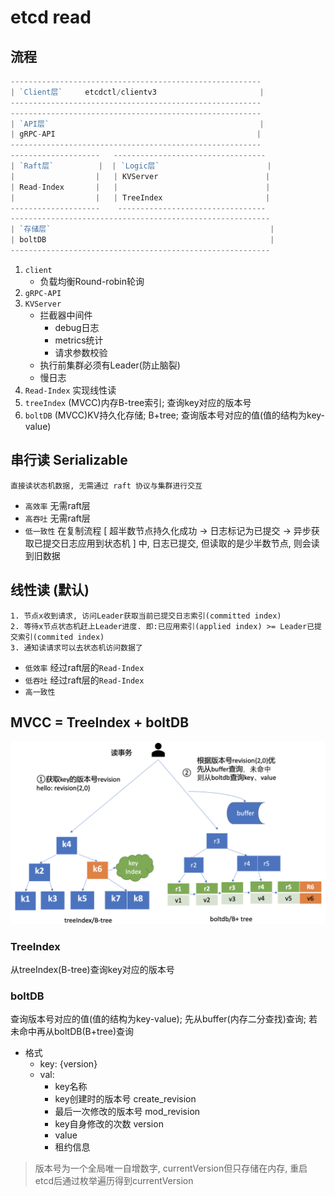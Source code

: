 # etcd read

## 流程

```go
--------------------------------------------------------
| `Client层`     etcdctl/clientv3                       |
--------------------------------------------------------
--------------------------------------------------------
| `API层`                                               |
| gRPC-API                                             |
--------------------------------------------------------
--------------------   ----------------------------------
| `Raft层`          |  | `Logic层`                        |
|                  |   | KVServer                        |
| Read-Index       |   |                                 |
|                  |   | TreeIndex                       |
--------------------    ---------------------------------
----------------------------------------------------------
| `存储层`                                                 |
| boltDB                                                  |
----------------------------------------------------------
```

1. `client`
   - 负载均衡Round-robin轮询
2. `gRPC-API`
3. `KVServer`
   - 拦截器中间件
      - debug日志
      - metrics统计
      - 请求参数校验
   - 执行前集群必须有Leader(防止脑裂)
   - 慢日志
4. `Read-Index` 实现线性读
5. `treeIndex` (MVCC)内存B-tree索引; 查询key对应的版本号
6. `boltDB` (MVCC)KV持久化存储; B+tree; 查询版本号对应的值(值的结构为key-value)

## 串行读 Serializable

    直接读状态机数据, 无需通过 raft 协议与集群进行交互

- `高效率` 无需raft层
- `高吞吐` 无需raft层
- `低一致性` 在复制流程 [ 超半数节点持久化成功 -> 日志标记为已提交 -> 异步获取已提交日志应用到状态机 ] 中, 日志已提交, 但读取的是少半数节点, 则会读到旧数据

## 线性读 (默认)

    1. 节点x收到请求, 访问Leader获取当前已提交日志索引(committed index)
    2. 等待x节点状态机赶上Leader进度. 即:已应用索引(applied index) >= Leader已提交索引(commited index)
    3. 通知读请求可以去状态机访问数据了

- `低效率` 经过raft层的`Read-Index`
- `低吞吐` 经过raft层的`Read-Index`
- `高一致性`

## MVCC = TreeIndex + boltDB

![img](res/etcd-read.png)

### TreeIndex

从treeIndex(B-tree)查询key对应的版本号

### boltDB

查询版本号对应的值(值的结构为key-value); 先从buffer(内存二分查找)查询; 若未命中再从boltDB(B+tree)查询

- 格式
  - key: {version}
  - val:
    - key名称
    - key创建时的版本号 create_revision
    - 最后一次修改的版本号 mod_revision
    - key自身修改的次数 version
    - value
    - 租约信息

> 版本号为一个全局唯一自增数字, currentVersion但只存储在内存, 重启etcd后通过枚举遍历得到currentVersion